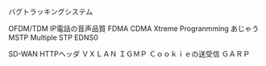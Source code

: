 バグトラッキングシステム

OFDM/TDM
IP電話の音声品質
FDMA CDMA
Xtreme Progranmming
	あじゃう
MSTP
	Multiple STP
EDNS0

SD-WAN
HTTPヘッダ
ＶＸＬＡＮ
ＩＧＭＰ
Ｃｏｏｋｉｅの送受信
ＧＡＲＰ
